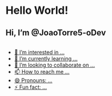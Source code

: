 # Hello World!
## Hi, I’m @JoaoTorre5-oDev

<div>
  <a href="https://github.com/JoaoTorre5-oDev">
  <img heigth>
</div>


- 👀 I’m interested in ...
- 🌱 I’m currently learning ...
- 💞️ I’m looking to collaborate on ...
- 📫 How to reach me ...
- 😄 Pronouns: ...
- ⚡ Fun fact: ...

<!---
JoaoTorre5-oDev/JoaoTorre5-oDev is a ✨ special ✨ repository because its `README.md` (this file) appears on your GitHub profile.
You can click the Preview link to take a look at your changes.
--->
